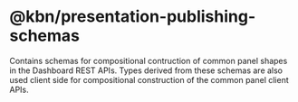 # @kbn/presentation-publishing-schemas

Contains schemas for compositional contruction of common panel shapes in the Dashboard REST APIs. Types derived from these schemas are also used client side for compositional construction of the common panel client APIs.
